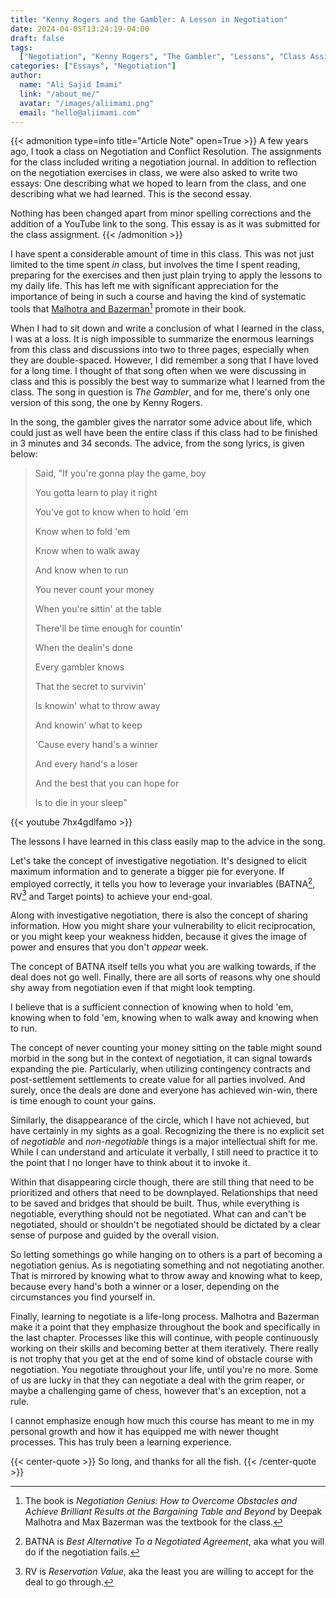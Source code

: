```yaml
---
title: "Kenny Rogers and the Gambler: A Lesson in Negotiation"
date: 2024-04-05T13:24:19-04:00
draft: false
tags:
  ["Negotiation", "Kenny Rogers", "The Gambler", "Lessons", "Class Assignment"]
categories: ["Essays", "Negotiation"]
author:
  name: "Ali Sajid Imami"
  link: "/about_me/"
  avatar: "/images/aliimami.png"
  email: "hello@aliimami.com"
---
```


{{< admonition type=info title="Article Note" open=True >}}
A few years ago, I took a class on Negotiation and Conflict Resolution. The assignments for the class
included writing a negotiation journal. In addition to reflection on the negotiation exercises in class, we were also asked to write two essays: One describing what we hoped to learn from the class, and one describing what we had learned. This is the second essay.

Nothing has been changed apart from minor spelling corrections and the addition of a YouTube link to the song. This essay is as it was submitted for the class assignment.
{{< /admonition >}}

I have spent a considerable amount of time in this class. This was not just limited to the time spent _in_ class, but involves the time I spent reading, preparing for the exercises and then just plain trying to apply the lessons to my daily life. This has left me with significant appreciation for the importance of being in such a course and having the kind of systematic tools that [Malhotra and Bazerman](https://www.amazon.com/Negotiation-Genius-Obstacles-Brilliant-Bargaining/dp/0553384112)[^1] promote in their book.

When I had to sit down and write a conclusion of what I learned in the class, I was at a loss. It is nigh impossible to summarize the enormous learnings from this class and discussions into two to three pages, especially when they are double-spaced. However, I did remember a song that I have loved for a long time. I thought of that song often when we were discussing in class and this is possibly the best way to summarize what I learned from the class. The song in question is _The Gambler_, and for me, there's only one version of this song, the one by Kenny Rogers.

In the song, the gambler gives the narrator some advice about life, which could just as well have been the entire class if this class had to be finished in 3 minutes and 34 seconds. The advice, from the song lyrics, is given below:

<!-- vale Vale.Spelling = NO -->
<!-- vale alex.ProfanityLikely = NO -->

> Said, "If you're gonna play the game, boy
>
> You gotta learn to play it right
>
> You've got to know when to hold 'em
>
> Know when to fold 'em
>
> Know when to walk away
>
> And know when to run
>
> You never count your money
>
> When you're sittin' at the table
>
> There'll be time enough for countin'
>
> When the dealin's done
>
> Every gambler knows
>
> That the secret to survivin'
>
> Is knowin' what to throw away
>
> And knowin' what to keep
>
> 'Cause every hand's a winner
>
> And every hand's a loser
>
> And the best that you can hope for
>
> Is to die in your sleep"

<!-- vale Vale.Spelling = YES -->
<!-- vale alex.ProfanityLikely = YES -->

{{< youtube 7hx4gdlfamo >}}

The lessons I have learned in this class easily map to the advice in the song.

Let's take the concept of investigative negotiation. It's designed to elicit maximum information and to generate a bigger pie for everyone. If employed correctly, it tells you how to leverage your invariables (BATNA[^2], RV[^3] and Target points) to achieve your end-goal.

Along with investigative negotiation, there is also the concept of sharing information. How you might share your vulnerability to elicit reciprocation, or you might keep your weakness hidden, because it gives the image of power and ensures that you don't _appear_ week.

The concept of BATNA itself tells you what you are walking towards, if the deal does not go well. Finally, there are all sorts of reasons why one should shy away from negotiation even if that might look tempting.

I believe that is a sufficient connection of knowing when to hold 'em, knowing when to fold 'em, knowing when to walk away and knowing when to run.

The concept of never counting your money sitting on the table might sound morbid in the song but in the context of negotiation, it can signal towards expanding the pie. Particularly, when utilizing contingency contracts and post-settlement settlements to create value for all parties involved. And surely, once the deals are done and everyone has achieved win-win, there is time enough to count your gains.

Similarly, the disappearance of the circle, which I have not achieved, but have certainly in my sights as a goal. Recognizing the there is no explicit set of _negotiable_ and _non-negotiable_ things is a major intellectual shift for me. While I can understand and articulate it verbally, I still need to practice it to the point that I no longer have to think about it to invoke it.

Within that disappearing circle though, there are still thing that need to be prioritized and others that need to be downplayed. Relationships that need to be saved and bridges that should be built. Thus, while everything is negotiable, everything should not be negotiated. What can and can't be negotiated, should or shouldn't be negotiated should be dictated by a clear sense of purpose and guided by the overall vision.

<!-- vale alex.ProfanityLikely = NO -->

So letting somethings go while hanging on to others is a part of becoming a negotiation genius. As is negotiating something and not negotiating another. That is mirrored by knowing what to throw away and knowing what to keep, because every hand's both a winner or a loser, depending on the circumstances you find yourself in.

<!-- vale alex.ProfanityLikely = YES -->

Finally, learning to negotiate is a life-long process. Malhotra and Bazerman make it a point that they emphasize throughout the book and specifically in the last chapter. Processes like this will continue, with people continuously working on their skills and becoming better at them iteratively. There really is not trophy that you get at the end of some kind of obstacle course with negotiation. You negotiate throughout your life, until you're no more. Some of us are lucky in that they can negotiate a deal with the grim reaper, or maybe a challenging game of chess, however that's an exception, not a rule.

I cannot emphasize enough how much this course has meant to me in my personal growth and how it has equipped me with newer thought processes. This has truly been a learning experience.

{{< center-quote >}}
So long, and thanks for all the fish.
{{< /center-quote >}}

[^1]: The book is _Negotiation Genius: How to Overcome Obstacles and Achieve Brilliant Results at the Bargaining Table and Beyond_ by Deepak Malhotra and Max Bazerman was the textbook for the class.
[^2]: BATNA is _Best Alternative To a Negotiated Agreement_, aka what you will do if the negotiation fails.
[^3]: RV is _Reservation Value_, aka the least you are willing to accept for the deal to go through.
